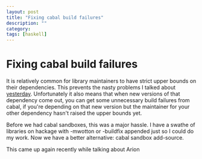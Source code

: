 ```yaml
---
layout: post
title: "Fixing cabal build failures"
description: ""
category:
tags: [haskell]
---
```


Fixing cabal build failures
===========================

It is relatively common for library maintainers to have strict upper
bounds on their dependencies. This prevents the nasty problems I talked
about
[yesterday](https://shimweasel.com/2015/04/06/paranoid-testing-in-haskell/).
Unfortunately it also means that when new versions of that dependency
come out, you can get some unnecessary build failures from cabal, if
you're depending on that new version but the maintainer for your other
dependency hasn't raised the upper bounds yet.

Before we had cabal sandboxes, this was a major hassle. I have a
swathe of libraries on hackage with -mwotton or -buildfix appended
just so I could do my work. Now we have a better alternative: cabal
sandbox add-source.

This came up again recently while talking about Arion
